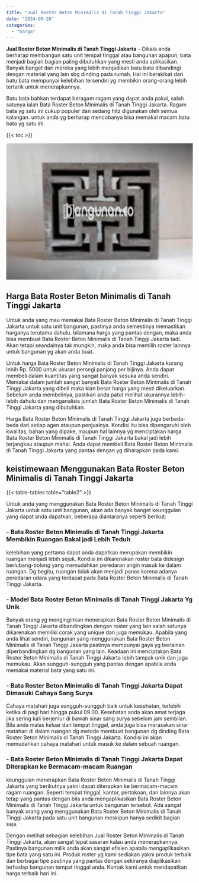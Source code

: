 ```yaml
---
title: "Jual Roster Beton Minimalis di Tanah Tinggi Jakarta"
date: "2024-08-28"
categories: 
  - "harga"
---
```


**Jual Roster Beton Minimalis di Tanah Tinggi Jakarta** – Dikala anda berharap membangun satu unit tempat tinggal atau bangunan apapun, bata menjadi bagian bagian paling dibutuhkan yang mesti anda aplikasikan. Banyak banget dari mereka yang lebih menjadikan batu bata dibandingi dengan material yang lain sbg dinding pada rumah. Hal ini berakibat dari batu bata mempunyai kelebihan tersendiri yg membikin orang-orang lebih tertarik untuk menerapkannya.

Batu bata bahkan terdapat beragam ragam yang dapat anda pakai, salah satunya ialah Bata Roster Beton Minimalis di Tanah Tinggi Jakarta. Ragam bata yg satu ini cukup populer dan sedang hitz digunakan oleh semua kalangan. untuk anda yg berharap mencobanya bisa memakai macam batu bata yg satu ini.

{{< toc >}}

![Jual Roster Beton Minimalis di Tanah Tinggi Jakarta](/images/bata-roster-minimalis-06.png)

## Harga Bata Roster Beton Minimalis di Tanah Tinggi Jakarta

Untuk anda yang mau memakai Bata Roster Beton Minimalis di Tanah Tinggi Jakarta untuk satu unit bangunan, pastinya anda semestinya memastikan harganya terutama dahulu. bilamana harga yang pantas dengan, maka anda bisa membuat Bata Roster Beton Minimalis di Tanah Tinggi Jakarta tadi. Akan tetapi seandainya tak mungkin, maka anda bisa memilih roster lainnya untuk bangunan yg akan anda buat.

Untuk harga Bata Roster Beton Minimalis di Tanah Tinggi Jakarta kurang lebih Rp. 5000 untuk ukuran persegi panjang per bijinya. Anda dapat membeli dalam kuantitas yang sangat banyak sesuka anda sendiri. Memakai dalam jumlah sangat banyak Bata Roster Beton Minimalis di Tanah Tinggi Jakarta yang dibeli maka kian besar harga yang mesti dikeluarkan. Sebelum anda membelinya, pastikan anda patut melihat ukurannya lebih-lebih dahulu dan menganalisis jumlah Bata Roster Beton Minimalis di Tanah Tinggi Jakarta yang dibutuhkan.

Harga Bata Roster Beton Minimalis di Tanah Tinggi Jakarta juga berbeda-beda dari setiap agen ataupun penjualnya. Kondisi itu bisa dipengaruhi oleh kwalitas, bahan yang dipake, maupun hal lainnya yg menciptakan harga Bata Roster Beton Minimalis di Tanah Tinggi Jakarta bakal jadi lebih terjangkau ataupun mahal. Anda dapat membeli Bata Roster Beton Minimalis di Tanah Tinggi Jakarta yang pantas dengan yg diharapkan pada kami.

## keistimewaan Menggunakan Bata Roster Beton Minimalis di Tanah Tinggi Jakarta

{{< table-tables table="table2" >}}

Untuk anda yang menggunakan Bata Roster Beton Minimalis di Tanah Tinggi Jakarta untuk satu unit bangunan, akan ada banyak banget keunggulan yang dapat anda dapatkan, beberapa diantaranya seperti berikut:

### \- Bata Roster Beton Minimalis di Tanah Tinggi Jakarta Membikin Ruangan Bakal jadi Lebih Teduh

kelebihan yang pertama dapat anda dapatkan merupakan membikin ruangan menjadi lebih sejuk. Kondisi ini dikarenakan roster bata didesign berlubang-bolong yang memudahkan peredaran angin masuk ke dalam ruangan. Dg begitu, ruangan tidak akan menjadi panas karena adanya peredaran udara yang terdapat pada Bata Roster Beton Minimalis di Tanah Tinggi Jakarta.

### \- Model Bata Roster Beton Minimalis di Tanah Tinggi Jakarta Yg Unik

Banyak orang yg menginginkan menerapkan Bata Roster Beton Minimalis di Tanah Tinggi Jakarta dibandingkan dengan roster yang lain salah satunya dikarenakan memiliki corak yang unique dan juga memukau. Apabila yang anda lihat sendiri, bangunan yang menggunakan Bata Roster Beton Minimalis di Tanah Tinggi Jakarta pastinya mempunyai gaya yg berlainan diperbandingkan dg bangunan yang lain. Keadaan ini menciptakan Bata Roster Beton Minimalis di Tanah Tinggi Jakarta lebih tampak unik dan juga memukau. Akan sungguh-sungguh yang pantas dengan apabila anda memakai material bata yang satu ini.

### \- Bata Roster Beton Minimalis di Tanah Tinggi Jakarta Dapat Dimasuki Cahaya Sang Surya

Cahaya matahari juga sungguh-sungguh baik untuk kesehatan, terlebih ketika di pagi hari hingga pukul 09.00. Kesehatan anda akan amat terjaga jika sering kali berjemur di bawah sinar sang surya sebelum jam sembilan. Bila anda malas keluar dari tempat tinggal, anda juga bisa merasakan sinar matahari di dalam ruangan dg metode membuat bangunan dg dinding Bata Roster Beton Minimalis di Tanah Tinggi Jakarta. Kondisi ini akan memudahkan cahaya matahari untuk masuk ke dalam sebuah ruangan.

### \- Bata Roster Beton Minimalis di Tanah Tinggi Jakarta Dapat Diterapkan ke Bermacam-macam Ruangan

keunggulan menerapkan Bata Roster Beton Minimalis di Tanah Tinggi Jakarta yang berikutnya yakni dapat diterapkan ke bermacam-macam ragam ruangan. Seperti tempat tinggal, kantor, pertokoan, dan lainnya akan tetap yang pantas dengan bila anda mengaplikasikan Bata Roster Beton Minimalis di Tanah Tinggi Jakarta untuk bangunan tersebut. Ada sangat banyak orang yang menggunakan Bata Roster Beton Minimalis di Tanah Tinggi Jakarta pada satu unit bangunan meskipun hanya sedikit bagian saja.

Dengan melihat sebagian kelebihan Jual Roster Beton Minimalis di Tanah Tinggi Jakarta, akan sangat tepat sasaran kalau anda menerapkannya. Pastinya bangunan milik anda akan sangat efisien apabila mengaplikasikan tipe bata yang satu ini. Produk roster yg kami sediakan yakni produk terbaik dan berbagai tipe pastinya yang pantas dengan sekiranya diaplikasikan terhadap bangunan tempat tinggal anda. Kontak kami untuk mendapatkan harga terbaik hari ini.
